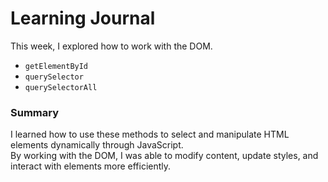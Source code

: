 # Learning Journal  

This week, I explored how to work with the DOM.

- `getElementById`  
- `querySelector`  
- `querySelectorAll`  

### Summary  
I learned how to use these methods to select and manipulate HTML elements dynamically through JavaScript.<br>
By working with the DOM, I was able to modify content, update styles, and interact with elements more efficiently.
